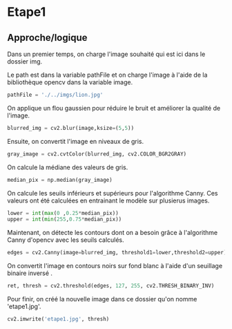 # Etape1

## Approche/logique

Dans un premier temps, on charge l'image souhaité qui est ici dans le dossier img. 

Le path est dans la variable pathFile et on charge l'image à l'aide de la bibliothèque opencv dans la variable image.

```PYTHON
pathFile = './../imgs/lion.jpg'
```

On applique un flou gaussien pour réduire le bruit et améliorer la qualité de l'image.

```PYTHON
blurred_img = cv2.blur(image,ksize=(5,5))
```

Ensuite, on convertit l'image en niveaux de gris.

```PYTHON
gray_image = cv2.cvtColor(blurred_img, cv2.COLOR_BGR2GRAY)
```

On calcule la médiane des valeurs de gris.

```PYTHON
median_pix = np.median(gray_image)
```

On calcule les seuils inférieurs et supérieurs pour l'algorithme Canny. Ces valeurs ont été calculées en entrainant le modèle sur plusierus images.

```PYTHON
lower = int(max(0 ,0.25*median_pix))
upper = int(min(255,0.75*median_pix))
```

Maintenant, on détecte les contours dont on a besoin grâce à l'algorithme Canny d'opencv avec les seuils calculés.

```PYTHON
edges = cv2.Canny(image=blurred_img, threshold1=lower,threshold2=upper)
```

On convertit l'image en contours noirs sur fond blanc à l'aide d'un seuillage binaire inversé .

```PYTHON
ret, thresh = cv2.threshold(edges, 127, 255, cv2.THRESH_BINARY_INV)
```

Pour finir, on créé la nouvelle image dans ce dossier qu'on nomme 'etape1.jpg'.

```PYTHON
cv2.imwrite('etape1.jpg', thresh)
```
